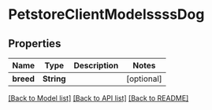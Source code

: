 # PetstoreClientModelssssDog

## Properties
Name | Type | Description | Notes
------------ | ------------- | ------------- | -------------
**breed** | **String** |  | [optional] 

[[Back to Model list]](../README.md#documentation-for-models) [[Back to API list]](../README.md#documentation-for-api-endpoints) [[Back to README]](../README.md)


